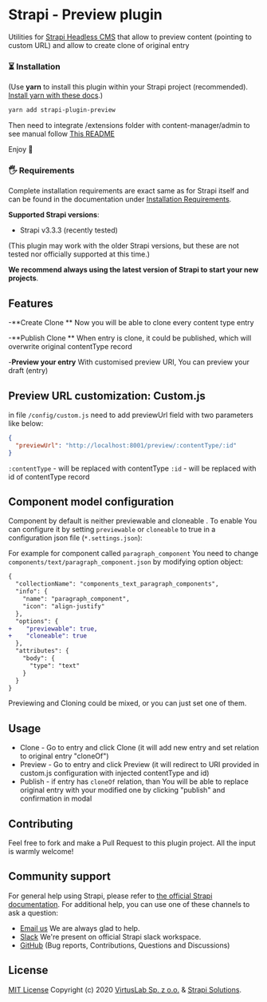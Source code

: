 # Strapi - Preview plugin

Utilities for [Strapi Headless CMS](https://github.com/strapi/strapi) that allow
to preview content (pointing to custom URL) and allow to create clone of
original entry

### ⏳ Installation

(Use **yarn** to install this plugin within your Strapi project (recommended).
[Install yarn with these docs](https://yarnpkg.com/lang/en/docs/install/).)

```bash
yarn add strapi-plugin-preview
```

Then need to integrate /extensions folder with content-manager/admin to see
manual follow [This README](README-EXTENSIONS.md)

Enjoy 🎉

### 🖐 Requirements

Complete installation requirements are exact same as for Strapi itself and can
be found in the documentation under
<a href="https://strapi.io/documentation/v3.x/installation/cli.html#step-1-make-sure-requirements-are-met">Installation
Requirements</a>.

**Supported Strapi versions**:

- Strapi v3.3.3 (recently tested)

(This plugin may work with the older Strapi versions, but these are not tested
nor officially supported at this time.)

**We recommend always using the latest version of Strapi to start your new
projects**.

## Features

-**Create Clone ** Now you will be able to clone every content type entry

-**Publish Clone ** When entry is clone, it could be published, which will
overwrite original contentType record

-**Preview your entry** With customised preview URI, You can preview your draft
(entry)

## Preview URL customization: Custom.js

in file `/config/custom.js` need to add previewUrl field with two parameters
like below:

```json
{
  "previewUrl": "http://localhost:8001/preview/:contentType/:id"
}
```

`:contentType` - will be replaced with contentType `:id` - will be replaced with
id of contentType record

## Component model configuration

Component by default is neither previewable and cloneable . To enable You can
configure it by setting `previewable` or `cloneable` to true in a configuration
json file (`*.settings.json`):

For example for component called `paragraph_component` You need to change
`components/text/paragraph_component.json` by modifying option object:

```diff
{
  "collectionName": "components_text_paragraph_components",
  "info": {
    "name": "paragraph_component",
    "icon": "align-justify"
  },
  "options": {
+    "previewable": true,
+    "cloneable": true
  },
  "attributes": {
    "body": {
      "type": "text"
    }
  }
}
```

Previewing and Cloning could be mixed, or you can just set one of them.

## Usage

- Clone - Go to entry and click Clone (it will add new entry and set relation to
  original entry "cloneOf")
- Preview - Go to entry and click Preview (it will redirect to URI provided in
  custom.js configuration with injected contentType and id)
- Publish - if entry has `cloneOf` relation, than You will be able to replace
  original entry with your modified one by clicking "publish" and confirmation
  in modal

## Contributing

Feel free to fork and make a Pull Request to this plugin project. All the input
is warmly welcome!

## Community support

For general help using Strapi, please refer to
[the official Strapi documentation](https://strapi.io/documentation/). For
additional help, you can use one of these channels to ask a question:

- [Email us](mailto:strapi@virtuslab.com) We are always glad to help.
- [Slack](http://slack.strapi.io) We're present on official Strapi slack
  workspace.
- [GitHub](https://github.com/VirtusLab/strapi-molecules/issues) (Bug reports,
  Contributions, Questions and Discussions)

## License

[MIT License](LICENSE.md) Copyright (c) 2020
[VirtusLab Sp. z o.o.](https://virtuslab.com/) &amp;
[Strapi Solutions](https://strapi.io/).
